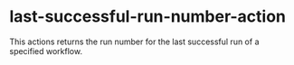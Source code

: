 # last-successful-run-number-action
This actions returns the run number for the last successful run of a specified workflow.
